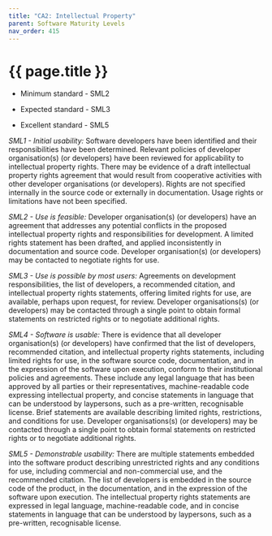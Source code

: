 ```yaml
---
title: "CA2: Intellectual Property"
parent: Software Maturity Levels
nav_order: 415
---
```


# {{ page.title }}

- Minimum standard - SML2

- Expected standard - SML3

- Excellent standard - SML5

*SML1 - Initial usability:* Software developers have been identified and
their responsibilities have been determined. Relevant policies of
developer organisation(s) (or developers) have been reviewed for
applicability to intellectual property rights. There may be evidence of
a draft intellectual property rights agreement that would result from
cooperative activities with other developer organisations (or
developers). Rights are not specified internally in the source code or
externally in documentation. Usage rights or limitations have not been
specified.

*SML2 - Use is feasible:* Developer organisation(s) (or developers) have an agreement that
addresses any potential conflicts in the proposed intellectual property
rights and responsibilities for development. A limited rights statement
has been drafted, and applied inconsistently in documentation and source
code. Developer organisation(s) (or developers) may be contacted to
negotiate rights for use.

*SML3 - Use is possible by most users:* Agreements on development responsibilities, the list of developers, a
recommended citation, and intellectual property rights statements,
offering limited rights for use, are available, perhaps upon request,
for review. Developer organisations(s) (or developers) may be contacted
through a single point to obtain formal statements on restricted rights
or to negotiate additional rights.

*SML4 - Software is usable:* There is evidence that all developer organisation(s) (or developers)
have confirmed that the list of developers, recommended citation, and
intellectual property rights statements, including limited rights for
use, in the software source code, documentation, and in the expression
of the software upon execution, conform to their institutional policies
and agreements. These include any legal language that has been approved
by all parties or their representatives, machine-readable code
expressing intellectual property, and concise statements in language
that can be understood by laypersons, such as a pre-written,
recognisable license. Brief statements are available describing limited
rights, restrictions, and conditions for use. Developer organisations(s)
(or developers) may be contacted through a single point to obtain formal
statements on restricted rights or to negotiate additional rights.

*SML5 - Demonstrable usability:* There are multiple statements embedded
into the software product describing unrestricted rights and any
conditions for use, including commercial and non-commercial use, and the
recommended citation. The list of developers is embedded in the source
code of the product, in the documentation, and in the expression of the
software upon execution. The intellectual property rights statements are
expressed in legal language, machine-readable code, and in concise
statements in language that can be understood by laypersons, such as a
pre-written, recognisable license.
